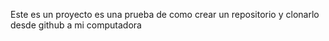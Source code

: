 Este es un proyecto es una prueba de como crear un repositorio y clonarlo desde github a mi computadora
